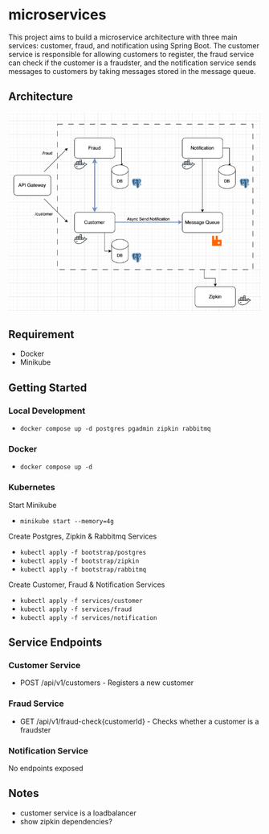 # microservices
This project aims to build a microservice architecture with three main services: customer, fraud, and notification using Spring Boot. The customer service is responsible for allowing customers to register, the fraud service can check if the customer is a fraudster, and the notification service sends messages to customers by taking messages stored in the message queue.
## Architecture
![img_1.png](img_1.png)
## Requirement
* Docker
* Minikube
## Getting Started
### Local Development
* `docker compose up -d postgres pgadmin zipkin rabbitmq`
### Docker
* `docker compose up -d`
### Kubernetes
Start Minikube
* `minikube start --memory=4g`

Create Postgres, Zipkin & Rabbitmq Services
* `kubectl apply -f bootstrap/postgres`
* `kubectl apply -f bootstrap/zipkin`
* `kubectl apply -f bootstrap/rabbitmq`

Create Customer, Fraud & Notification Services
* `kubectl apply -f services/customer`
* `kubectl apply -f services/fraud`
* `kubectl apply -f services/notification`

## Service Endpoints
###  Customer Service
* POST /api/v1/customers - Registers a new customer
###  Fraud Service
* GET /api/v1/fraud-check{customerId} - Checks whether a customer is a fraudster
###  Notification Service
  No endpoints exposed

## Notes
* customer service is a loadbalancer
* show zipkin dependencies?